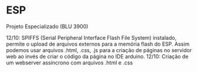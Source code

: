 # ESP
Projeto Especializado (BLU 3900)

12/10: SPIFFS (Serial Peripheral Interface Flash File System) instalado, permite o upload de arquivos externos para a memória flash do ESP. Assim podemos usar arquivos .html, .css, .js para a criação de páginas no servidor web ao invés de criar o código da página no IDE arduino.
12/10: Criação de um webserver assíncrono com arquivos .html e .css
